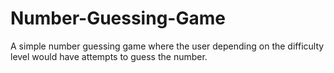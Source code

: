 # Number-Guessing-Game
A simple number guessing game where the user depending on the difficulty level would have attempts to guess the number. 
